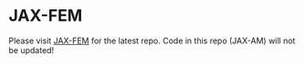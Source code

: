 # JAX-FEM

Please visit [JAX-FEM](https://github.com/tianjuxue/jax-fem) for the latest repo. Code in this repo (JAX-AM) will not be updated! 
